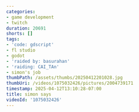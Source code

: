 ```yaml
---
categories:
- game development
- twitch
duration: 20691
shorts: []
tags:
- 'code: gdscript'
- fl studio
- godot
- 'raided by: basurahan'
- 'raiding: CAI_TAn'
- simon's job
thumbPath: /assets/thumbs/20250412201028.jpg
thumbUri: /videos/1075032426/pictures/2004739171
timestamp: 2025-04-12T13:10:28-07:00
title: simon says
videoId: '1075032426'
---
```

